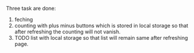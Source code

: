 Three task are done:
1. feching
2. counting with plus minus buttons which is stored in local storage so that after refreshing the counting will not vanish.
3. TODO list with local storage so that list will remain same after refreshing page.
